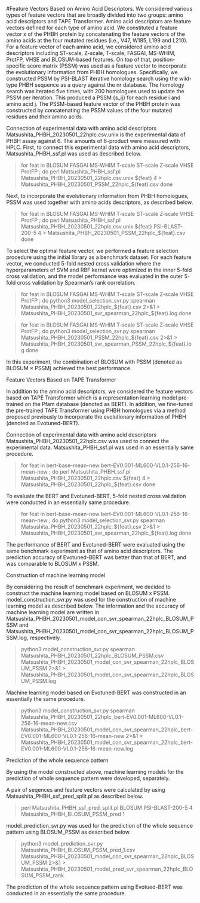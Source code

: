 #Feature Vectors Based on Amino Acid Descriptors. 
 We considered various types of feature vectors that are broadly divided into two groups: amino acid descriptors and TAPE Transformer. Amino acid descriptors are feature vectors defined for each type of amino acid. We constituted a feature vector x of the PHBH protein by concatenating the feature vectors of the amino acids at the four mutated residues (i.e., V47, W185, L199 and L210). For a feature vector of each amino acid, we considered amino acid descriptors including ST-scale, Z-scale, T-scale, FASGAI, MS-WHIM, ProtFP, VHSE and BLOSUM-based features. On top of that, position-specific score matrix (PSSM) was used as a feature vector to incorporate the evolutionary information from PHBH homologues. Specifically, we constructed PSSM by PSI-BLAST iterative homology search using the wild-type PHBH sequence as a query against the nr database. The homology search was iterated five times, with 200 homologues used to update the PSSM per iteration. This produced a PSSM {s_ij} for each residue i and amino acid j. The PSSM-based feature vector of the PHBH protein was constructed by concatenating the PSSM values of the four mutated residues and their amino acids.

Connection of experimental data with amino acid descriptors
Matsushita_PHBH_20230501_22hplc.csv.unix is the experimental data of PHBH assay against 6. The amounts of 6-product were measured with HPLC. First, to connect this experimental data with amino acid descriptors, Matsushita_PHBH_ssf.pl was used as described below.

> for feat in BLOSUM FASGAI MS-WHIM T-scale ST-scale Z-scale VHSE ProtFP ; do
> perl Matsushita_PHBH_ssf.pl Matsushita_PHBH_20230501_22hplc.csv.unix ${feat} 4 > Matsushita_PHBH_20230501_PSSM_22hplc_${feat}.csv
> done

Next, to incorporate the evolutionary information from PHBH homologues, PSSM was used together with amino acids descriptors, as described below.

> for feat in BLOSUM FASGAI MS-WHIM T-scale ST-scale Z-scale VHSE ProtFP ; do
> perl Matsushita_PHBH_ssf.pl Matsushita_PHBH_20230501_22hplc.csv.unix ${feat} PSI-BLAST-200-5 4 > Matsushita_PHBH_20230501_PSSM_22hplc_${feat}.csv
> done

To select the optimal feature vector, we performed a feature selection procedure using the initial library as a benchmark dataset. For each feature vector, we conducted 5-fold nested cross validation where the hyperparameters of SVM and RBF kernel were optimized in the inner 5-fold cross validation, and the model performance was evaluated in the outer 5-fold cross validation by Spearman’s rank correlation. 

> for feat in BLOSUM FASGAI MS-WHIM T-scale ST-scale Z-scale VHSE ProtFP ; do
> python3 model_selection_svr.py spearman Matsushita_PHBH_20230501_22hplc_${feat}.csv 2>&1 > Matsushita_PHBH_20230501_svr_spearman_22hplc_${feat}.log
> done

> for feat in BLOSUM FASGAI MS-WHIM T-scale ST-scale Z-scale VHSE ProtFP ; do
> python3 model_selection_svr.py spearman Matsushita_PHBH_20230501_PSSM_22hplc_${feat}.csv 2>&1 > Matsushita_PHBH_20230501_svr_spearman_PSSM_22hplc_${feat}.log
> done

In this experiment, the combination of BLOSUM with PSSM (denoted as BLOSUM × PSSM) achieved the best performance. 

Feature Vectors Based on TAPE Transformer

In addition to the amino acid descriptors, we considered the feature vectors based on TAPE Transformer which is a representation learning model pre-trained on the Pfam database (denoted as BERT). In addition, we fine-tuned the pre-trained TAPE Transformer using PHBH homologues via a method proposed previously to incorporate the evolutionary information of PHBH (denoted as Evotuned-BERT). 

Connection of experimental data with amino acid descriptors
Matsushita_PHBH_20230501_22hplc.csv was used to connect the experimental data. Matsushita_PHBH_ssf.pl was used in an essentially same procedure.

> for feat in bert-base-mean-new bert-EV0.001-ML600-VL0.1-256-16-mean-new ; do
> perl Matsushita_PHBH_ssf.pl Matsushita_PHBH_20230501_22hplc.csv ${feat} 4 > Matsushita_PHBH_20230501_22hplc_${feat}.csv
> done

To evaluate the BERT and Evotuned-BERT, 5-fold nested cross validation were conducted in an essentially same procedure. 

> for feat in bert-base-mean-new bert-EV0.001-ML600-VL0.1-256-16-mean-new ; do
> python3 model_selection_svr.py spearman Matsushita_PHBH_20230501_22hplc_${feat}.csv 2>&1 > Matsushita_PHBH_20230501_svr_spearman_22hplc_${feat}.log
> done

The performance of BERT and Evotuned-BERT were evaluated using the same benchmark experiment as that of amino acid descriptors. The prediction accuracy of Evotuned-BERT was better than that of BERT, and was comparable to BLOSUM x PSSM. 

Construction of machine learning model

By considering the result of benchmark experiment, we decided to construct the machine learning model based on BLOSUM x PSSM. model_construction_svr.py was used for the construction of machine learning model as described below. The information and the accuracy of machine learning model are written in Matsushita_PHBH_20230501_model_con_svr_spearman_22hplc_BLOSUM_PSSM and Matsushita_PHBH_20230501_model_con_svr_spearman_22hplc_BLOSUM_PSSM.log, respectively.

> python3 model_construction_svr.py spearman Matsushita_PHBH_20230501_22hplc_BLOSUM_PSSM.csv Matsushita_PHBH_20230501_model_con_svr_spearman_22hplc_BLOSUM_PSSM 2>&1 > Matsushita_PHBH_20230501_model_con_svr_spearman_22hplc_BLOSUM_PSSM.log

Machine learning model based on Evotuned-BERT was constructed in an essentially the same procedure.

> python3 model_construction_svr.py spearman Matsushita_PHBH_20230501_22hplc_bert-EV0.001-ML600-VL0.1-256-16-mean-new.csv Matsushita_PHBH_20230501_model_con_svr_spearman_22hplc_bert-EV0.001-ML600-VL0.1-256-16-mean-new 2>&1 > Matsushita_PHBH_20230501_model_con_svr_spearman_22hplc_bert-EV0.001-ML600-VL0.1-256-16-mean-new.log

Prediction of the whole sequence pattern

By using the model constructed above, machine learning models for the prediction of whole sequence pattern were developed, separately.

A pair of seqences and feature vectors were calculated by using Matsushita_PHBH_ssf_pred_split.pl as described below. 

> perl Matsushita_PHBH_ssf_pred_split.pl BLOSUM PSI-BLAST-200-5 4 Matsushita_PHBH_BLOSUM_PSSM_pred 1

model_prediction_svr.py was used for the prediction of the whole sequence pattern using BLOSUM_PSSM as described below. 

> python3 model_prediction_svr.py Matsushita_PHBH_BLOSUM_PSSM_pred_1.csv Matsushita_PHBH_20230501_model_con_svr_spearman_22hplc_BLOSUM_PSSM 2>&1 > Matsushita_PHBH_20230501_model_pred_svr_spearman_22hplc_BLOSUM_PSSM_rank

The prediction of the whole sequence pattern using Evotued-BERT was conducted in an essentially the same procedure.




